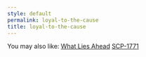 ```yaml
---
style: default
permalink: loyal-to-the-cause
title: loyal-to-the-cause
---
```

You may also like:
[What Lies Ahead](http://scp-wiki.net/what-lies-ahead)
[SCP-1771](http://scp-wiki.net/scp-1771)